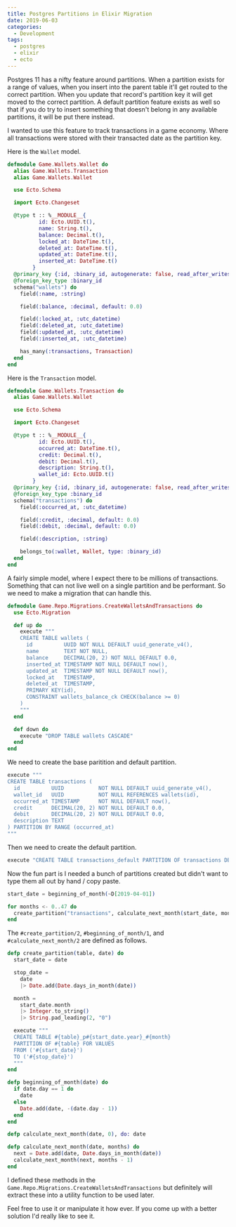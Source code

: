 ```yaml
---
title: Postgres Partitions in Elixir Migration
date: 2019-06-03
categories:
  - Development
tags:
  - postgres
  - elixir
  - ecto
---
```


Postgres 11 has a nifty feature around partitions. When a partition exists for a
range of values, when you insert into the parent table it'll get routed to the
correct partition. When you update that record's partition key it will get moved
to the correct partition. A default partition feature exists as well so that if
you do try to insert something that doesn't belong in any available partitions,
it will be put there instead.

I wanted to use this feature to track transactions in a game economy. Where all
transactions were stored with their transacted date as the partition key.

Here is the `Wallet` model.

```elixir
defmodule Game.Wallets.Wallet do
  alias Game.Wallets.Transaction
  alias Game.Wallets.Wallet

  use Ecto.Schema

  import Ecto.Changeset

  @type t :: %__MODULE__{
          id: Ecto.UUID.t(),
          name: String.t(),
          balance: Decimal.t(),
          locked_at: DateTime.t(),
          deleted_at: DateTime.t(),
          updated_at: DateTime.t(),
          inserted_at: DateTime.t()
        }
  @primary_key {:id, :binary_id, autogenerate: false, read_after_writes: true}
  @foreign_key_type :binary_id
  schema("wallets") do
    field(:name, :string)

    field(:balance, :decimal, default: 0.0)

    field(:locked_at, :utc_datetime)
    field(:deleted_at, :utc_datetime)
    field(:updated_at, :utc_datetime)
    field(:inserted_at, :utc_datetime)

    has_many(:transactions, Transaction)
  end
end
```

Here is the `Transaction` model.


```elixir
defmodule Game.Wallets.Transaction do
  alias Game.Wallets.Wallet

  use Ecto.Schema

  import Ecto.Changeset

  @type t :: %__MODULE__{
          id: Ecto.UUID.t(),
          occurred_at: DateTime.t(),
          credit: Decimal.t(),
          debit: Decimal.t(),
          description: String.t(),
          wallet_id: Ecto.UUID.t()
        }
  @primary_key {:id, :binary_id, autogenerate: false, read_after_writes: true}
  @foreign_key_type :binary_id
  schema("transactions") do
    field(:occurred_at, :utc_datetime)

    field(:credit, :decimal, default: 0.0)
    field(:debit, :decimal, default: 0.0)

    field(:description, :string)

    belongs_to(:wallet, Wallet, type: :binary_id)
  end
end
```

A fairly simple model, where I expect there to be millions of transactions.
Something that can not live well on a single partition and be performant. So we
need to make a migration that can handle this.

```ex
defmodule Game.Repo.Migrations.CreateWalletsAndTransactions do
  use Ecto.Migration

  def up do
    execute """
    CREATE TABLE wallets (
      id          UUID NOT NULL DEFAULT uuid_generate_v4(),
      name        TEXT NOT NULL,
      balance     DECIMAL(20, 2) NOT NULL DEFAULT 0.0,
      inserted_at TIMESTAMP NOT NULL DEFAULT now(),
      updated_at  TIMESTAMP NOT NULL DEFAULT now(),
      locked_at   TIMESTAMP,
      deleted_at  TIMESTAMP,
      PRIMARY KEY(id),
      CONSTRAINT wallets_balance_ck CHECK(balance >= 0)
    )
    """
  end

  def down do
    execute "DROP TABLE wallets CASCADE"
  end
end
```

We need to create the base paritition and default partition.


```elixir
execute """
CREATE TABLE transactions (
  id          UUID           NOT NULL DEFAULT uuid_generate_v4(),
  wallet_id   UUID           NOT NULL REFERENCES wallets(id),
  occurred_at TIMESTAMP      NOT NULL DEFAULT now(),
  credit      DECIMAL(20, 2) NOT NULL DEFAULT 0.0,
  debit       DECIMAL(20, 2) NOT NULL DEFAULT 0.0,
  description TEXT
) PARTITION BY RANGE (occurred_at)
"""
```

Then we need to create the default partition.

```elixir
execute "CREATE TABLE transactions_default PARTITION OF transactions DEFAULT"
```

Now the fun part is I needed a bunch of partitions created but didn't want to
type them all out by hand / copy paste.

```elixir
start_date = beginning_of_month(~D[2019-04-01])

for months <- 0..47 do
  create_partition("transactions", calculate_next_month(start_date, months))
end
```

The `#create_partition/2`, `#beginning_of_month/1`, and `#calculate_next_month/2`
are defined as follows.

```elixir
defp create_partition(table, date) do
  start_date = date

  stop_date =
    date
    |> Date.add(Date.days_in_month(date))

  month =
    start_date.month
    |> Integer.to_string()
    |> String.pad_leading(2, "0")

  execute """
  CREATE TABLE #{table}_p#{start_date.year}_#{month}
  PARTITION OF #{table} FOR VALUES
  FROM ('#{start_date}')
  TO ('#{stop_date}')
  """
end
```

```elixir
defp beginning_of_month(date) do
  if date.day == 1 do
    date
  else
    Date.add(date, -(date.day - 1))
  end
end
```

```elixir
defp calculate_next_month(date, 0), do: date

defp calculate_next_month(date, months) do
  next = Date.add(date, Date.days_in_month(date))
  calculate_next_month(next, months - 1)
end
```

I defined these methods in the `Game.Repo.Migrations.CreateWalletsAndTransactions`
but definitely will extract these into a utility function to be used later.

Feel free to use it or manipulate it how ever. If you come up with a better
solution I'd really like to see it.
